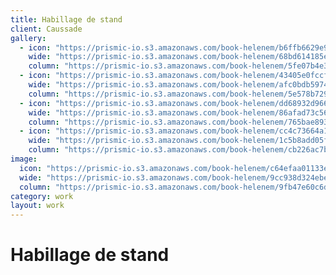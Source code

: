 ```yaml
---
title: Habillage de stand
client: Caussade
gallery:
  - icon: "https://prismic-io.s3.amazonaws.com/book-helenem/b6ffb6629e9960490817dae152015dc01b0164db.jpg"
    wide: "https://prismic-io.s3.amazonaws.com/book-helenem/68bd614185ea434f773b570f8b28e97a3ac72d27.jpg"
    column: "https://prismic-io.s3.amazonaws.com/book-helenem/5fe07b4e3d0ebc266a3f108bd539b8901745a2e1.jpg"
  - icon: "https://prismic-io.s3.amazonaws.com/book-helenem/43405e0fccff4f7c4a70dba532a60d2feeeb61fd.jpg"
    wide: "https://prismic-io.s3.amazonaws.com/book-helenem/afc0bdb5974378864f2a59b5d1bb166fb74e5829.jpg"
    column: "https://prismic-io.s3.amazonaws.com/book-helenem/5e578b72959bb9754dfa8d56ee23a3e4ef44c3ac.jpg"
  - icon: "https://prismic-io.s3.amazonaws.com/book-helenem/dd68932d96647dcff99d62b6bd755fc05e3cfb91.jpg"
    wide: "https://prismic-io.s3.amazonaws.com/book-helenem/86afad73c563b46a0e5a51ce4bed1c2f25f0d352.jpg"
    column: "https://prismic-io.s3.amazonaws.com/book-helenem/765bae893731ed7b8f27f6e70abb7604f825bdf1.jpg"
  - icon: "https://prismic-io.s3.amazonaws.com/book-helenem/cc4c73664a11d98b295b5af48b58bda2c27b61cc.jpg"
    wide: "https://prismic-io.s3.amazonaws.com/book-helenem/1c5b8add05f869845e28e9d404429025f68feab5.jpg"
    column: "https://prismic-io.s3.amazonaws.com/book-helenem/cb226ac7b54b8e1b872341bf69872bd5ddb23913.jpg"
image:
  icon: "https://prismic-io.s3.amazonaws.com/book-helenem/c64efaa01133ea1a7ea2ad13718954fc6467bdb8.jpg"
  wide: "https://prismic-io.s3.amazonaws.com/book-helenem/9cc938d324ebea0899d59c66d56cc2c067570b7e.jpg"
  column: "https://prismic-io.s3.amazonaws.com/book-helenem/9fb47e60c6d39b818e88c47cfc595f79e653dcd2.jpg"
category: work
layout: work
---
```

# Habillage de stand